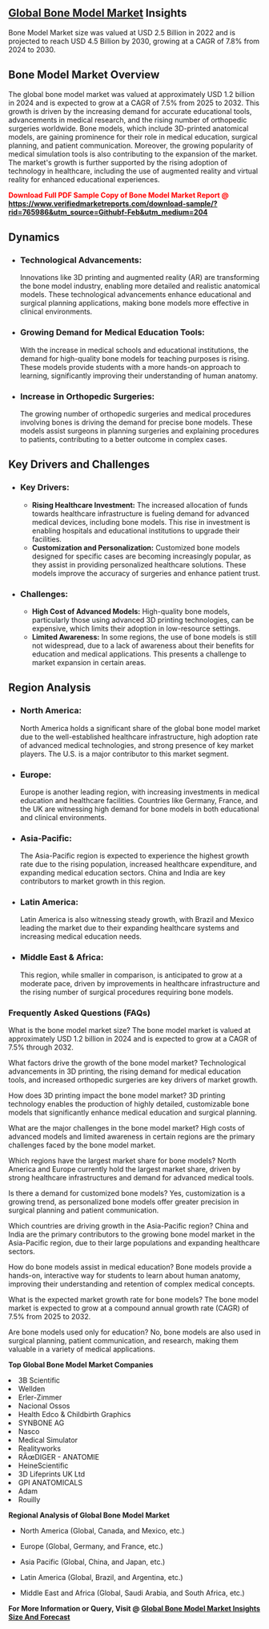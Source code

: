 <h2><a href="https://www.verifiedmarketreports.com/download-sample/?rid=765986&amp;utm_source=Githubf&amp;utm_medium=204" target="_blank">Global Bone Model Market</a> Insights</h2><p>Bone Model Market size was valued at USD 2.5 Billion in 2022 and is projected to reach USD 4.5 Billion by 2030, growing at a CAGR of 7.8% from 2024 to 2030.</p><p> <h2>Bone Model Market Overview</h2> <p>The global bone model market was valued at approximately USD 1.2 billion in 2024 and is expected to grow at a CAGR of 7.5% from 2025 to 2032. This growth is driven by the increasing demand for accurate educational tools, advancements in medical research, and the rising number of orthopedic surgeries worldwide. Bone models, which include 3D-printed anatomical models, are gaining prominence for their role in medical education, surgical planning, and patient communication. Moreover, the growing popularity of medical simulation tools is also contributing to the expansion of the market. The market's growth is further supported by the rising adoption of technology in healthcare, including the use of augmented reality and virtual reality for enhanced educational experiences.</p> <p><strong><p><span class=""><span style="color: #ff0000;"><strong>Download Full PDF Sample Copy of Bone Model Market Report</strong> @ </span><a href="https://www.verifiedmarketreports.com/download-sample/?rid=765986&amp;utm_source=Githubf-Feb&amp;utm_medium=204" target="_blank">https://www.verifiedmarketreports.com/download-sample/?rid=765986&amp;utm_source=Githubf-Feb&amp;utm_medium=204</a></span></p></strong></p> <h2>Dynamics</h2> <ul> <li><h3>Technological Advancements:</h3> Innovations like 3D printing and augmented reality (AR) are transforming the bone model industry, enabling more detailed and realistic anatomical models. These technological advancements enhance educational and surgical planning applications, making bone models more effective in clinical environments.</li> <li><h3>Growing Demand for Medical Education Tools:</h3> With the increase in medical schools and educational institutions, the demand for high-quality bone models for teaching purposes is rising. These models provide students with a more hands-on approach to learning, significantly improving their understanding of human anatomy.</li> <li><h3>Increase in Orthopedic Surgeries:</h3> The growing number of orthopedic surgeries and medical procedures involving bones is driving the demand for precise bone models. These models assist surgeons in planning surgeries and explaining procedures to patients, contributing to a better outcome in complex cases.</li> </ul> <h2>Key Drivers and Challenges</h2> <ul> <li><h3>Key Drivers:</h3> <ul> <li><strong>Rising Healthcare Investment:</strong> The increased allocation of funds towards healthcare infrastructure is fueling demand for advanced medical devices, including bone models. This rise in investment is enabling hospitals and educational institutions to upgrade their facilities.</li> <li><strong>Customization and Personalization:</strong> Customized bone models designed for specific cases are becoming increasingly popular, as they assist in providing personalized healthcare solutions. These models improve the accuracy of surgeries and enhance patient trust.</li> </ul> </li> <li><h3>Challenges:</h3> <ul> <li><strong>High Cost of Advanced Models:</strong> High-quality bone models, particularly those using advanced 3D printing technologies, can be expensive, which limits their adoption in low-resource settings.</li> <li><strong>Limited Awareness:</strong> In some regions, the use of bone models is still not widespread, due to a lack of awareness about their benefits for education and medical applications. This presents a challenge to market expansion in certain areas.</li> </ul> </li> </ul> <h2>Region Analysis</h2> <ul> <li><h3>North America:</h3> North America holds a significant share of the global bone model market due to the well-established healthcare infrastructure, high adoption rate of advanced medical technologies, and strong presence of key market players. The U.S. is a major contributor to this market segment.</li> <li><h3>Europe:</h3> Europe is another leading region, with increasing investments in medical education and healthcare facilities. Countries like Germany, France, and the UK are witnessing high demand for bone models in both educational and clinical environments.</li> <li><h3>Asia-Pacific:</h3> The Asia-Pacific region is expected to experience the highest growth rate due to the rising population, increased healthcare expenditure, and expanding medical education sectors. China and India are key contributors to market growth in this region.</li> <li><h3>Latin America:</h3> Latin America is also witnessing steady growth, with Brazil and Mexico leading the market due to their expanding healthcare systems and increasing medical education needs.</li> <li><h3>Middle East & Africa:</h3> This region, while smaller in comparison, is anticipated to grow at a moderate pace, driven by improvements in healthcare infrastructure and the rising number of surgical procedures requiring bone models.</li> </ul> <h3>Frequently Asked Questions (FAQs)</h3> <p>What is the bone model market size? The bone model market is valued at approximately USD 1.2 billion in 2024 and is expected to grow at a CAGR of 7.5% through 2032.</p> <p>What factors drive the growth of the bone model market? Technological advancements in 3D printing, the rising demand for medical education tools, and increased orthopedic surgeries are key drivers of market growth.</p> <p>How does 3D printing impact the bone model market? 3D printing technology enables the production of highly detailed, customizable bone models that significantly enhance medical education and surgical planning.</p> <p>What are the major challenges in the bone model market? High costs of advanced models and limited awareness in certain regions are the primary challenges faced by the bone model market.</p> <p>Which regions have the largest market share for bone models? North America and Europe currently hold the largest market share, driven by strong healthcare infrastructures and demand for advanced medical tools.</p> <p>Is there a demand for customized bone models? Yes, customization is a growing trend, as personalized bone models offer greater precision in surgical planning and patient communication.</p> <p>Which countries are driving growth in the Asia-Pacific region? China and India are the primary contributors to the growing bone model market in the Asia-Pacific region, due to their large populations and expanding healthcare sectors.</p> <p>How do bone models assist in medical education? Bone models provide a hands-on, interactive way for students to learn about human anatomy, improving their understanding and retention of complex medical concepts.</p> <p>What is the expected market growth rate for bone models? The bone model market is expected to grow at a compound annual growth rate (CAGR) of 7.5% from 2025 to 2032.</p> <p>Are bone models used only for education? No, bone models are also used in surgical planning, patient communication, and research, making them valuable in a variety of medical applications.</p> </p><p><strong>Top Global Bone Model Market Companies</strong></p><div data-test-id=""><p><li>3B Scientific</li><li> Wellden</li><li> Erler-Zimmer</li><li> Nacional Ossos</li><li> Health Edco & Childbirth Graphics</li><li> SYNBONE AG</li><li> Nasco</li><li> Medical Simulator</li><li> Realityworks</li><li> RÃœDIGER - ANATOMIE</li><li> HeineScientific</li><li> 3D Lifeprints UK Ltd</li><li> GPI ANATOMICALS</li><li> Adam</li><li> Rouilly</li></p><div><strong>Regional Analysis of&nbsp;Global Bone Model Market</strong></div><ul><li dir="ltr"><p dir="ltr">North America&nbsp;(Global, Canada, and Mexico, etc.)</p></li><li dir="ltr"><p dir="ltr">Europe (Global, Germany, and France, etc.)</p></li><li dir="ltr"><p dir="ltr">Asia Pacific&nbsp;(Global, China, and Japan, etc.)</p></li><li dir="ltr"><p dir="ltr">Latin America&nbsp;(Global, Brazil, and Argentina, etc.)</p></li><li dir="ltr">Middle East and Africa&nbsp;(Global, Saudi Arabia, and South Africa, etc.)</li></ul><p><strong>For More Information or Query, Visit @&nbsp;</strong><strong><a href="https://www.verifiedmarketreports.com/product/bone-model-market/?utm_source=Githubf&amp;utm_medium=204" target="_blank">Global Bone Model Market Insights Size And Forecast</a></strong></p></div>

